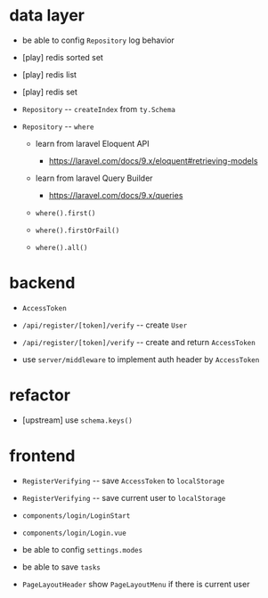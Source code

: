 # data layer

- be able to config `Repository` log behavior

- [play] redis sorted set
- [play] redis list
- [play] redis set

- `Repository` -- `createIndex` from `ty.Schema`
- `Repository` -- `where`

  - learn from laravel Eloquent API

    - https://laravel.com/docs/9.x/eloquent#retrieving-models

  - learn from laravel Query Builder

    - https://laravel.com/docs/9.x/queries

  - `where().first()`
  - `where().firstOrFail()`
  - `where().all()`

# backend

- `AccessToken`

- `/api/register/[token]/verify` -- create `User`
- `/api/register/[token]/verify` -- create and return `AccessToken`

- use `server/middleware` to implement auth header by `AccessToken`

# refactor

- [upstream] use `schema.keys()`

# frontend

- `RegisterVerifying` -- save `AccessToken` to `localStorage`
- `RegisterVerifying` -- save current user to `localStorage`

- `components/login/LoginStart`
- `components/login/Login.vue`

- be able to config `settings.modes`

- be able to save `tasks`

- `PageLayoutHeader` show `PageLayoutMenu` if there is current user
